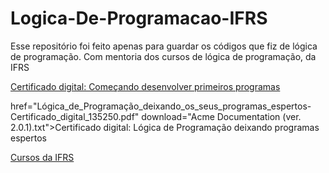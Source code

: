 # Logica-De-Programacao-IFRS

Esse repositório foi feito apenas para guardar os códigos que fiz de lógica de programação. Com mentoria dos cursos de lógica de programação, da IFRS

<a 
href="Lógica_de_Programação_Começando_a_desenvolver_seus_primeiros_programas-Certificado_digital_134937.pdf" 
download="Acme Documentation (ver. 2.0.1).txt">Certificado digital: Começando desenvolver primeiros programas</a>

href="Lógica_de_Programação_deixando_os_seus_programas_espertos-Certificado_digital_135250.pdf" 
download="Acme Documentation (ver. 2.0.1).txt">Certificado digital: Lógica de Programação deixando programas espertos</a>

<a href="https://moodle.ifrs.edu.br/course/index.php?categoryid=38">Cursos da IFRS</a>

